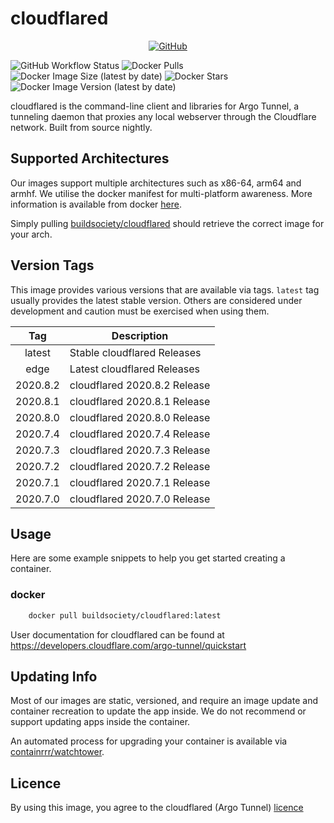 # cloudflared

<span style="display:block;text-align:center">[![GitHub](https://img.shields.io/static/v1.svg?color=db422a&logoColor=2a6bdb&style=for-the-badge&label=buildsociety&message=GitHub&logo=github)](https://github.com/buildsociety "view the source for all of our repositories.")</span>

![GitHub Workflow Status](https://img.shields.io/github/workflow/status/buildsociety/cloudflared/build?color=db422a&logoColor=FFFFFF&style=for-the-badge)
![Docker Pulls](https://img.shields.io/docker/pulls/buildsociety/cloudflared?color=db422a&logoColor=2a6bdb&style=for-the-badge)
![Docker Image Size (latest by date)](https://img.shields.io/docker/image-size/buildsociety/cloudflared?color=db422a&logoColor=2a6bdb&style=for-the-badge)
![Docker Stars](https://img.shields.io/docker/stars/buildsociety/cloudflared?color=db422a&logoColor=2a6bdb&style=for-the-badge)
![Docker Image Version (latest by date)](https://img.shields.io/docker/v/buildsociety/cloudflared?color=db422a&logoColor=2a6bdb&style=for-the-badge)

cloudflared is the command-line client and libraries for Argo Tunnel, a tunneling daemon that proxies any local webserver through the Cloudflare network. Built from source nightly.

## Supported Architectures
Our images support multiple architectures such as x86-64, arm64 and armhf. We utilise the docker manifest for multi-platform awareness. More information is available from docker [here](https://github.com/docker/distribution/blob/master/docs/spec/manifest-v2-2.md#manifest-list).

Simply pulling [buildsociety/cloudflared](https://github.com/buildsociety/cloudflared) should retrieve the correct image for your arch.

## Version Tags

This image provides various versions that are available via tags. `latest` tag usually provides the latest stable version. Others are considered under development and caution must be exercised when using them.

| Tag | Description |
| :----: | --- |
| latest | Stable cloudflared Releases |
| edge | Latest cloudflared Releases |
| 2020.8.2 | cloudflared 2020.8.2 Release |
| 2020.8.1 | cloudflared 2020.8.1 Release |
| 2020.8.0 | cloudflared 2020.8.0 Release |
| 2020.7.4 | cloudflared 2020.7.4 Release |
| 2020.7.3 | cloudflared 2020.7.3 Release |
| 2020.7.2 | cloudflared 2020.7.2 Release |
| 2020.7.1 | cloudflared 2020.7.1 Release |
| 2020.7.0 | cloudflared 2020.7.0 Release |

## Usage

Here are some example snippets to help you get started creating a container.

### docker

```bash
    docker pull buildsociety/cloudflared:latest
```

User documentation for cloudflared can be found at https://developers.cloudflare.com/argo-tunnel/quickstart

## Updating Info

Most of our images are static, versioned, and require an image update and container recreation to update the app inside. We do not recommend or support updating apps inside the container.

An automated process for upgrading your container is available via [containrrr/watchtower](https://github.com/containrrr/watchtower).

## Licence
By using this image, you agree to the cloudflared (Argo Tunnel) [licence](https://github.com/cloudflare/cloudflared/blob/master/LICENSE)
